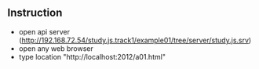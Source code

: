 ## Instruction
* open api server (http://192.168.72.54/study.js.track1/example01/tree/server/study.js.srv)
* open any web browser
* type location "http://localhost:2012/a01.html"